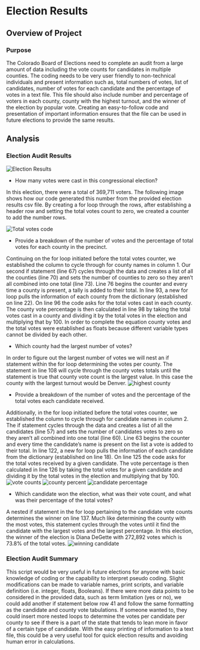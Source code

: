 # Election Results
## Overview of Project
### Purpose
The Colorado Board of Elections need to complete an audit from a large amount of data including the vote counts for candidates in multiple counties.  The coding needs to be very user friendly to non-technical individuals and present information such as, total numbers of votes, list of candidates, number of votes for each candidate and the percentage of votes in a text file. This file should also include number and percentage of voters in each county, county with the highest turnout, and the winner of the election by popular vote. Creating an easy-to-follow code and presentation of important information ensures that the file can be used in future elections to provide the same results.
## Analysis
### Election Audit Results
![Election Results](https://user-images.githubusercontent.com/100329223/160261681-86b11c7a-2cd6-4dec-ab99-bc0e098ff0e7.png)
- How many votes were cast in this congressional election?

In this election, there were a total of 369,711 voters. The following image shows how our code generated this number from the provided election results csv file. By creating a for loop through the rows, after establishing a header row and setting the total votes count to zero, we created a counter to add the number rows.

![Total votes code](https://user-images.githubusercontent.com/100329223/160261689-17aa37ff-b9fe-413f-90cb-4074e7363447.png)
- Provide a breakdown of the number of votes and the percentage of total votes for each county in the precinct.

Continuing on the for loop initiated before the total votes counter, we established the column to cycle through for county names in column 1. Our second if statement (line 67) cycles through the data and creates a list of all the counties (line 70) and sets the number of counties to zero so they aren’t all combined into one total (line 73). Line 76 begins the counter and every time a county is present, a tally is added to their total. In line 93, a new for loop pulls the information of each county from the dictionary (established on line 22). On line 96 the code asks for the total votes cast in each county. The county vote percentage is then calculated in line 98 by taking the total votes cast in a county and dividing it by the total votes in the election and multiplying that by 100. In order to complete the equation county votes and the total votes were established as floats because different variable types cannot be divided by each other.
- Which county had the largest number of votes?

In order to figure out the largest number of votes we will nest an if statement within the for loop determining the votes per county. The statement in line 108 will cycle through the county votes totals until the statement is true that county vote count is the largest value. In this case the county with the largest turnout would be Denver.
![highest county](https://user-images.githubusercontent.com/100329223/160261951-b27e6f96-99a6-47b9-8fe5-3ce05b9838c6.png)

- Provide a breakdown of the number of votes and the percentage of the total votes each candidate received.

Additionally, in the for loop initiated before the total votes counter, we established the column to cycle through for candidate names in column 2. The if statement cycles through the data and creates a list of all the candidates (line 57) and sets the number of candidates votes to zero so they aren’t all combined into one total (line 60). Line 63 begins the counter and every time the candidate’s name is present on the list a vote is added to their total. In line 122, a new for loop pulls the information of each candidate from the dictionary (established on line 18). On line 125 the code asks for the total votes received by a given candidate. The vote percentage is then calculated in line 126 by taking the total votes for a given candidate and dividing it by the total votes in the election and multiplying that by 100.
![vote counts](https://user-images.githubusercontent.com/100329223/160261766-3e8a71e2-8f97-4793-83ec-f7f439df019c.png)
![county percent](https://user-images.githubusercontent.com/100329223/160261849-8a40c95f-19a8-4fa8-b82e-2ca96af343eb.png)
![candidate percentage](https://user-images.githubusercontent.com/100329223/160261854-c1e54ca1-c902-48ae-87e5-9b0260b6883f.png)
- Which candidate won the election, what was their vote count, and what was their percentage of the total votes?

A nested if statement in the for loop pertaining to the candidate vote counts determines the winner on line 137. Much like determining the county with the most votes, this statement cycles through the votes until it find the candidate with the largest votes and the largest percentage.  In this election, the winner of the election is Diana DeGette with 272,892 votes which is 73.8% of the total votes.
![winning candidate](https://user-images.githubusercontent.com/100329223/160261887-44da80e9-12a8-4f4b-a940-b86bcd1fab73.png)
### Election Audit Summary
This script would be very useful in future elections for anyone with basic knowledge of coding or the capability to interpret pseudo coding. Slight modifications can be made to variable names, print scripts, and variable definition (i.e. integer, floats, Booleans). If there were more data points to be considered in the provided data, such as term limitation (yes or no), we could add another if statement below row 41 and follow the same formatting as the candidate and county vote tabulations. If someone wanted to, they could insert more nested loops to determine the votes per candidate per county to see if there is a part of the state that tends to lean more in favor of a certain type of candidate. With the easy printing of information to a text file, this could be a very useful tool for quick election results and avoiding human error in calculations.
